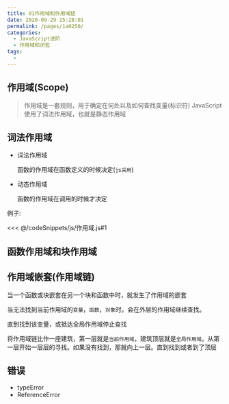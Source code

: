 ```yaml
---
title: 01作用域和作用域链
date: 2020-09-29 15:28:01
permalink: /pages/1a0250/
categories:
  - JavaScript进阶
  - 作用域和闭包
tags:
  -
---
```


## 作用域(Scope)

> 作用域是一套规则，用于确定在何处以及如何查找变量(标识符)
> JavaScript 使用了词法作用域，也就是静态作用域

## 词法作用域

- 词法作用域

  函数的作用域在函数定义的时候决定(`js采用`)

- 动态作用域

  函数的作用域在调用的时候才决定

例子:

<<< @/codeSnippets/js/作用域.js#1

## 函数作用域和块作用域

## 作用域嵌套(作用域链)

当一个函数或块嵌套在另一个块和函数中时，就发生了作用域的嵌套

当无法找到当前作用域的`变量`，`函数`，`对象`时。会在外层的作用域继续查找。

直到找到该变量，或抵达全局作用域停止查找

将作用域链比作一座建筑，第一层就是`当前作用域`，建筑顶层就是`全局作用域`。从第一层开始一层层的寻找。如果没有找到，那就向上一层。直到找到或者到了顶层

## 错误

- typeError
- ReferenceError
